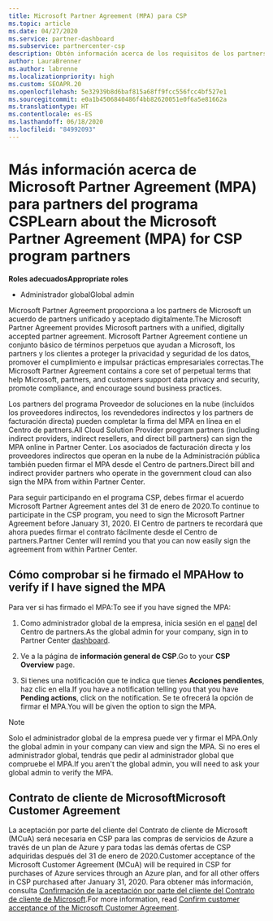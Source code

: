 ```yaml
---
title: Microsoft Partner Agreement (MPA) para CSP
ms.topic: article
ms.date: 04/27/2020
ms.service: partner-dashboard
ms.subservice: partnercenter-csp
description: Obtén información acerca de los requisitos de los partners de CSP de Microsoft para firmar y verificar este acuerdo Microsoft Partner Agreement (MPA) unificado y aceptado digitalmente.
author: LauraBrenner
ms.author: labrenne
ms.localizationpriority: high
ms.custom: SEOAPR.20
ms.openlocfilehash: 5e32939b8d6baf815a68ff9fcc556fcc4bf527e1
ms.sourcegitcommit: e0a1b4506840486f4bb82620051e0f6a5e81662a
ms.translationtype: HT
ms.contentlocale: es-ES
ms.lasthandoff: 06/18/2020
ms.locfileid: "84992093"
---
```

# <a name="learn-about-the-microsoft-partner-agreement-mpa-for-csp-program-partners"></a><span data-ttu-id="d267b-103">Más información acerca de Microsoft Partner Agreement (MPA) para partners del programa CSP</span><span class="sxs-lookup"><span data-stu-id="d267b-103">Learn about the Microsoft Partner Agreement (MPA) for CSP program partners</span></span>

<span data-ttu-id="d267b-104">**Roles adecuados**</span><span class="sxs-lookup"><span data-stu-id="d267b-104">**Appropriate roles**</span></span>

- <span data-ttu-id="d267b-105">Administrador global</span><span class="sxs-lookup"><span data-stu-id="d267b-105">Global admin</span></span>

<span data-ttu-id="d267b-106">Microsoft Partner Agreement proporciona a los partners de Microsoft un acuerdo de partners unificado y aceptado digitalmente.</span><span class="sxs-lookup"><span data-stu-id="d267b-106">The Microsoft Partner Agreement provides Microsoft partners with a unified, digitally accepted partner agreement.</span></span> <span data-ttu-id="d267b-107">Microsoft Partner Agreement contiene un conjunto básico de términos perpetuos que ayudan a Microsoft, los partners y los clientes a proteger la privacidad y seguridad de los datos, promover el cumplimiento e impulsar prácticas empresariales correctas.</span><span class="sxs-lookup"><span data-stu-id="d267b-107">The Microsoft Partner Agreement contains a core set of perpetual terms that help Microsoft, partners, and customers support data privacy and security, promote compliance, and encourage sound business practices.</span></span>

<span data-ttu-id="d267b-108">Los partners del programa Proveedor de soluciones en la nube (incluidos los proveedores indirectos, los revendedores indirectos y los partners de facturación directa) pueden completar la firma del MPA en línea en el Centro de partners.</span><span class="sxs-lookup"><span data-stu-id="d267b-108">All Cloud Solution Provider program partners (including indirect providers, indirect resellers, and direct bill partners) can sign the MPA online in Partner Center.</span></span> <span data-ttu-id="d267b-109">Los asociados de facturación directa y los proveedores indirectos que operan en la nube de la Administración pública también pueden firmar el MPA desde el Centro de partners.</span><span class="sxs-lookup"><span data-stu-id="d267b-109">Direct bill and indirect provider partners who operate in the government cloud can also sign the MPA from within Partner Center.</span></span>

<span data-ttu-id="d267b-110">Para seguir participando en el programa CSP, debes firmar el acuerdo Microsoft Partner Agreement antes del 31 de enero de 2020.</span><span class="sxs-lookup"><span data-stu-id="d267b-110">To continue to participate in the CSP program, you need to sign the Microsoft Partner Agreement before January 31, 2020.</span></span> <span data-ttu-id="d267b-111">El Centro de partners te recordará que ahora puedes firmar el contrato fácilmente desde el Centro de partners.</span><span class="sxs-lookup"><span data-stu-id="d267b-111">Partner Center will remind you that you can now easily sign the agreement from within Partner Center.</span></span>

## <a name="how-to-verify-if-i-have-signed-the-mpa"></a><span data-ttu-id="d267b-112">Cómo comprobar si he firmado el MPA</span><span class="sxs-lookup"><span data-stu-id="d267b-112">How to verify if I have signed the MPA</span></span>

<span data-ttu-id="d267b-113">Para ver si has firmado el MPA:</span><span class="sxs-lookup"><span data-stu-id="d267b-113">To see if you have signed the MPA:</span></span>

1. <span data-ttu-id="d267b-114">Como administrador global de la empresa, inicia sesión en el [panel](https://partner.microsoft.com/dashboard/home) del Centro de partners.</span><span class="sxs-lookup"><span data-stu-id="d267b-114">As the global admin for your company, sign in to Partner Center [dashboard](https://partner.microsoft.com/dashboard/home).</span></span>

2. <span data-ttu-id="d267b-115">Ve a la página de **información general de CSP**.</span><span class="sxs-lookup"><span data-stu-id="d267b-115">Go to your **CSP Overview** page.</span></span>

3. <span data-ttu-id="d267b-116">Si tienes una notificación que te indica que tienes **Acciones pendientes**, haz clic en ella.</span><span class="sxs-lookup"><span data-stu-id="d267b-116">If you have a notification telling you that you have **Pending actions**, click on the notification.</span></span> <span data-ttu-id="d267b-117">Se te ofrecerá la opción de firmar el MPA.</span><span class="sxs-lookup"><span data-stu-id="d267b-117">You will be given the option to sign the MPA.</span></span>

>[!NOTE]
><span data-ttu-id="d267b-118">Solo el administrador global de la empresa puede ver y firmar el MPA.</span><span class="sxs-lookup"><span data-stu-id="d267b-118">Only the global admin in your company can view and sign the MPA.</span></span> <span data-ttu-id="d267b-119">Si no eres el administrador global, tendrás que pedir al administrador global que compruebe el MPA.</span><span class="sxs-lookup"><span data-stu-id="d267b-119">If you aren't the global admin, you will need to ask your global admin to verify the MPA.</span></span>

## <a name="microsoft-customer-agreement"></a><span data-ttu-id="d267b-120">Contrato de cliente de Microsoft</span><span class="sxs-lookup"><span data-stu-id="d267b-120">Microsoft Customer Agreement</span></span>

<span data-ttu-id="d267b-121">La aceptación por parte del cliente del Contrato de cliente de Microsoft (MCuA) será necesaria en CSP para las compras de servicios de Azure a través de un plan de Azure y para todas las demás ofertas de CSP adquiridas después del 31 de enero de 2020.</span><span class="sxs-lookup"><span data-stu-id="d267b-121">Customer acceptance of the Microsoft Customer Agreement (MCuA) will be required in CSP for purchases of Azure services through an Azure plan, and for all other offers in CSP purchased after January 31, 2020.</span></span> <span data-ttu-id="d267b-122">Para obtener más información, consulta [Confirmación de la aceptación por parte del cliente del Contrato de cliente de Microsoft](confirm-customer-agreement.md).</span><span class="sxs-lookup"><span data-stu-id="d267b-122">For more information, read [Confirm customer acceptance of the Microsoft Customer Agreement](confirm-customer-agreement.md).</span></span>